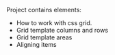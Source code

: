 Project contains elements:

- How to work with css grid.
- Grid template columns and rows
- Grid template areas
- Aligning items
